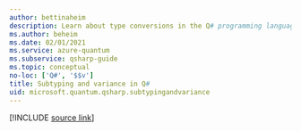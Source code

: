 ```yaml
---
author: bettinaheim
description: Learn about type conversions in the Q# programming language.
ms.author: beheim
ms.date: 02/01/2021
ms.service: azure-quantum
ms.subservice: qsharp-guide
ms.topic: conceptual
no-loc: ['Q#', '$$v']
title: Subtyping and variance in Q#
uid: microsoft.quantum.qsharp.subtypingandvariance
---
```


<!---
# Subtyping and variance in Q#
-->

[!INCLUDE [source link](~/includes/qsharp-language/Specifications/Language/4_TypeSystem/SubtypingAndVariance.md)]